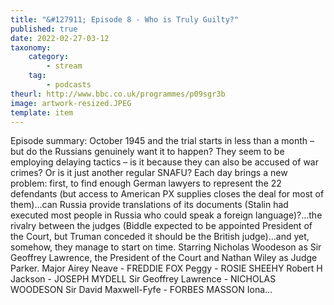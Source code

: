 ```yaml
---
title: "&#127911; Episode 8 - Who is Truly Guilty?"
published: true
date: 2022-02-27-03-12
taxonomy:
    category:
        - stream
    tag:
        - podcasts
theurl: http://www.bbc.co.uk/programmes/p09sgr3b
image: artwork-resized.JPEG
template: item
---
```


Episode summary: October 1945 and the trial starts in less than a month &ndash; but do the Russians genuinely want it to happen? They seem to be employing delaying tactics &ndash; is it because they can also be accused of war crimes? Or is it just another regular SNAFU? Each day brings a new problem: first, to find enough German lawyers to represent the 22 defendants (but access to American PX supplies closes the deal for most of them)&hellip;can Russia provide translations of its documents (Stalin had executed most people in Russia who could speak a foreign language)?&hellip;the rivalry between the judges (Biddle expected to be appointed President of the Court, but Truman conceded it should be the British judge)&hellip;and yet, somehow, they manage to start on time. Starring Nicholas Woodeson as Sir Geoffrey Lawrence, the President of the Court and Nathan Wiley as Judge Parker. Major Airey Neave - FREDDIE FOX Peggy - ROSIE SHEEHY Robert H Jackson - JOSEPH MYDELL Sir Geoffrey Lawrence - NICHOLAS WOODESON Sir David Maxwell-Fyfe - FORBES MASSON Iona&hellip;
